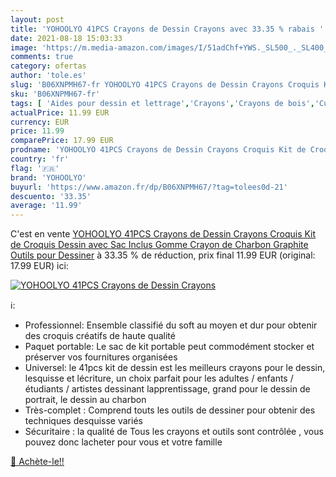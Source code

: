 ```yaml
---
layout: post
title: 'YOHOOLYO 41PCS Crayons de Dessin Crayons avec 33.35 % rabais '
date: 2021-08-18 15:03:33
image: 'https://m.media-amazon.com/images/I/51adChf+YWS._SL500_._SL400_.jpg'
comments: true
category: ofertas
author: 'tole.es'
slug: 'B06XNPMH67-fr YOHOOLYO 41PCS Crayons de Dessin Crayons Croquis Kit de...'
sku: 'B06XNPMH67-fr'
tags: [ 'Aides pour dessin et lettrage','Crayons','Crayons de bois','Cuisine et Maison','Dessin','Fournitures de bureau','Loisirs Créatifs','yohoolyo','Écriture', ]
actualPrice: 11.99 EUR
currency: EUR
price: 11.99
comparePrice: 17.99 EUR
prodname: 'YOHOOLYO 41PCS Crayons de Dessin Crayons Croquis Kit de Croquis Dessin avec Sac Inclus Gomme Crayon de Charbon Graphite Outils pour Dessiner'
country: 'fr'
flag: '🇫🇷'
brand: 'YOHOOLYO'
buyurl: 'https://www.amazon.fr/dp/B06XNPMH67/?tag=tolees0d-21'
descuento: '33.35'
average: '11.99'
---
```


C'est en vente [YOHOOLYO 41PCS Crayons de Dessin Crayons Croquis Kit de Croquis Dessin avec Sac Inclus Gomme Crayon de Charbon Graphite Outils pour Dessiner](https://www.amazon.fr/dp/B06XNPMH67/?tag=tolees0d-21)  à  33.35 % de réduction, prix final  11.99 EUR (original: 17.99 EUR) ici:

[![YOHOOLYO 41PCS Crayons de Dessin Crayons](https://m.media-amazon.com/images/I/51adChf+YWS._SL500_._SL400_.jpg)](https://www.amazon.fr/dp/B06XNPMH67/?tag=tolees0d-21)

ℹ️:

- Professionnel: Ensemble classifié du soft au moyen et dur pour obtenir des croquis créatifs de haute qualité
- Paquet portable: Le sac de kit portable peut commodément stocker et préserver vos fournitures organisées
- Universel: le 41pcs kit de dessin est les meilleurs crayons pour le dessin, lesquisse et lécriture, un choix parfait pour les adultes / enfants / étudiants / artistes dessinant lapprentissage, grand pour le dessin de portrait, le dessin au charbon
- Très-complet : Comprend touts les outils de dessiner pour obtenir des techniques desquisse variés
- Sécuritaire : la qualité de Tous les crayons et outils sont contrôlée , vous pouvez donc lacheter pour vous et votre famille

[🛒 Achète-le!!](https://www.amazon.fr/dp/B06XNPMH67/?tag=tolees0d-21)
